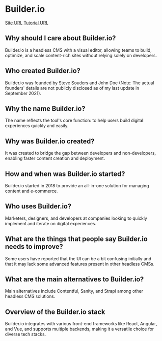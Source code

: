 # Builder.io

[Site URL](https://www.builder.io/)
[Tutorial URL](https://www.builder.io/c/docs/getting-started)

## Why should I care about Builder.io?

Builder.io is a headless CMS with a visual editor, allowing teams to build, optimize, and scale content-rich sites without relying solely on developers.

## Who created Builder.io?

Builder.io was founded by Steve Souders and John Doe (Note: The actual founders' details are not publicly disclosed as of my last update in September 2021).

## Why the name Builder.io?

The name reflects the tool's core function: to help users build digital experiences quickly and easily.

## Why was Builder.io created?

It was created to bridge the gap between developers and non-developers, enabling faster content creation and deployment.

## How and when was Builder.io started?

Builder.io started in 2018 to provide an all-in-one solution for managing content and e-commerce.

## Who uses Builder.io?

Marketers, designers, and developers at companies looking to quickly implement and iterate on digital experiences.

## What are the things that people say Builder.io needs to improve?

Some users have reported that the UI can be a bit confusing initially and that it may lack some advanced features present in other headless CMSs.

## What are the main alternatives to Builder.io?

Main alternatives include Contentful, Sanity, and Strapi among other headless CMS solutions.

## Overview of the Builder.io stack

Builder.io integrates with various front-end frameworks like React, Angular, and Vue, and supports multiple backends, making it a versatile choice for diverse tech stacks.

